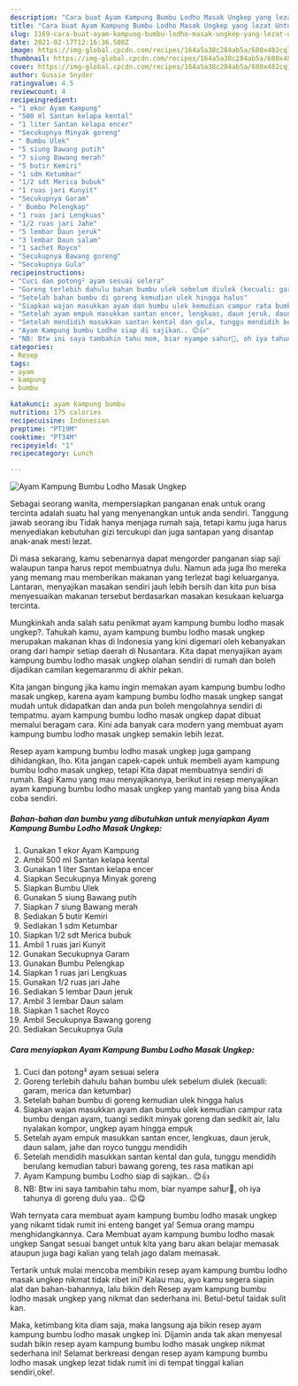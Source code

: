 ```yaml
---
description: "Cara buat Ayam Kampung Bumbu Lodho Masak Ungkep yang lezat Untuk Jualan"
title: "Cara buat Ayam Kampung Bumbu Lodho Masak Ungkep yang lezat Untuk Jualan"
slug: 1169-cara-buat-ayam-kampung-bumbu-lodho-masak-ungkep-yang-lezat-untuk-jualan
date: 2021-02-17T12:16:36.508Z
image: https://img-global.cpcdn.com/recipes/164a5a38c284ab5a/680x482cq70/ayam-kampung-bumbu-lodho-masak-ungkep-foto-resep-utama.jpg
thumbnail: https://img-global.cpcdn.com/recipes/164a5a38c284ab5a/680x482cq70/ayam-kampung-bumbu-lodho-masak-ungkep-foto-resep-utama.jpg
cover: https://img-global.cpcdn.com/recipes/164a5a38c284ab5a/680x482cq70/ayam-kampung-bumbu-lodho-masak-ungkep-foto-resep-utama.jpg
author: Gussie Snyder
ratingvalue: 4.5
reviewcount: 4
recipeingredient:
- "1 ekor Ayam Kampung"
- "500 ml Santan kelapa kental"
- "1 liter Santan kelapa encer"
- "Secukupnya Minyak goreng"
- " Bumbu Ulek"
- "5 siung Bawang putih"
- "7 siung Bawang merah"
- "5 butir Kemiri"
- "1 sdm Ketumbar"
- "1/2 sdt Merica bubuk"
- "1 ruas jari Kunyit"
- "Secukupnya Garam"
- " Bumbu Pelengkap"
- "1 ruas jari Lengkuas"
- "1/2 ruas jari Jahe"
- "5 lembar Daun jeruk"
- "3 lembar Daun salam"
- "1 sachet Royco"
- "Secukupnya Bawang goreng"
- "Secukupnya Gula"
recipeinstructions:
- "Cuci dan potong² ayam sesuai selera"
- "Goreng terlebih dahulu bahan bumbu ulek sebelum diulek (kecuali: garam, merica dan ketumbar)"
- "Setelah bahan bumbu di goreng kemudian ulek hingga halus"
- "Siapkan wajan masukkan ayam dan bumbu ulek kemudian campur rata bumbu dengan ayam, tuangi sedikit minyak goreng dan sedikit air, lalu nyalakan kompor, ungkep ayam hingga empuk"
- "Setelah ayam empuk masukkan santan encer, lengkuas, daun jeruk, daun salam, jahe dan royco tunggu mendidih"
- "Setelah mendidih masukkan santan kental dan gula, tunggu mendidih berulang kemudian taburi bawang goreng, tes rasa matikan api"
- "Ayam Kampung bumbu Lodho siap di sajikan.. 😊👍"
- "NB: Btw ini saya tambahin tahu mom, biar nyampe sahur🙊, oh iya tahunya di goreng dulu yaa.. 😉😋"
categories:
- Resep
tags:
- ayam
- kampung
- bumbu

katakunci: ayam kampung bumbu 
nutrition: 175 calories
recipecuisine: Indonesian
preptime: "PT19M"
cooktime: "PT34M"
recipeyield: "1"
recipecategory: Lunch

---
```



![Ayam Kampung Bumbu Lodho Masak Ungkep](https://img-global.cpcdn.com/recipes/164a5a38c284ab5a/680x482cq70/ayam-kampung-bumbu-lodho-masak-ungkep-foto-resep-utama.jpg)

Sebagai seorang wanita, mempersiapkan panganan enak untuk orang tercinta adalah suatu hal yang menyenangkan untuk anda sendiri. Tanggung jawab seorang ibu Tidak hanya menjaga rumah saja, tetapi kamu juga harus menyediakan kebutuhan gizi tercukupi dan juga santapan yang disantap anak-anak mesti lezat.

Di masa  sekarang, kamu sebenarnya dapat mengorder panganan siap saji walaupun tanpa harus repot membuatnya dulu. Namun ada juga lho mereka yang memang mau memberikan makanan yang terlezat bagi keluarganya. Lantaran, menyajikan masakan sendiri jauh lebih bersih dan kita pun bisa menyesuaikan makanan tersebut berdasarkan masakan kesukaan keluarga tercinta. 



Mungkinkah anda salah satu penikmat ayam kampung bumbu lodho masak ungkep?. Tahukah kamu, ayam kampung bumbu lodho masak ungkep merupakan makanan khas di Indonesia yang kini digemari oleh kebanyakan orang dari hampir setiap daerah di Nusantara. Kita dapat menyajikan ayam kampung bumbu lodho masak ungkep olahan sendiri di rumah dan boleh dijadikan camilan kegemaranmu di akhir pekan.

Kita jangan bingung jika kamu ingin memakan ayam kampung bumbu lodho masak ungkep, karena ayam kampung bumbu lodho masak ungkep sangat mudah untuk didapatkan dan anda pun boleh mengolahnya sendiri di tempatmu. ayam kampung bumbu lodho masak ungkep dapat dibuat memalui beragam cara. Kini ada banyak cara modern yang membuat ayam kampung bumbu lodho masak ungkep semakin lebih lezat.

Resep ayam kampung bumbu lodho masak ungkep juga gampang dihidangkan, lho. Kita jangan capek-capek untuk membeli ayam kampung bumbu lodho masak ungkep, tetapi Kita dapat membuatnya sendiri di rumah. Bagi Kamu yang mau menyajikannya, berikut ini resep menyajikan ayam kampung bumbu lodho masak ungkep yang mantab yang bisa Anda coba sendiri.

<!--inarticleads1-->

##### Bahan-bahan dan bumbu yang dibutuhkan untuk menyiapkan Ayam Kampung Bumbu Lodho Masak Ungkep:

1. Gunakan 1 ekor Ayam Kampung
1. Ambil 500 ml Santan kelapa kental
1. Gunakan 1 liter Santan kelapa encer
1. Siapkan Secukupnya Minyak goreng
1. Siapkan  Bumbu Ulek
1. Gunakan 5 siung Bawang putih
1. Siapkan 7 siung Bawang merah
1. Sediakan 5 butir Kemiri
1. Sediakan 1 sdm Ketumbar
1. Siapkan 1/2 sdt Merica bubuk
1. Ambil 1 ruas jari Kunyit
1. Gunakan Secukupnya Garam
1. Gunakan  Bumbu Pelengkap
1. Siapkan 1 ruas jari Lengkuas
1. Gunakan 1/2 ruas jari Jahe
1. Sediakan 5 lembar Daun jeruk
1. Ambil 3 lembar Daun salam
1. Siapkan 1 sachet Royco
1. Ambil Secukupnya Bawang goreng
1. Sediakan Secukupnya Gula




<!--inarticleads2-->

##### Cara menyiapkan Ayam Kampung Bumbu Lodho Masak Ungkep:

1. Cuci dan potong² ayam sesuai selera
1. Goreng terlebih dahulu bahan bumbu ulek sebelum diulek (kecuali: garam, merica dan ketumbar)
1. Setelah bahan bumbu di goreng kemudian ulek hingga halus
1. Siapkan wajan masukkan ayam dan bumbu ulek kemudian campur rata bumbu dengan ayam, tuangi sedikit minyak goreng dan sedikit air, lalu nyalakan kompor, ungkep ayam hingga empuk
1. Setelah ayam empuk masukkan santan encer, lengkuas, daun jeruk, daun salam, jahe dan royco tunggu mendidih
1. Setelah mendidih masukkan santan kental dan gula, tunggu mendidih berulang kemudian taburi bawang goreng, tes rasa matikan api
1. Ayam Kampung bumbu Lodho siap di sajikan.. 😊👍
1. NB: Btw ini saya tambahin tahu mom, biar nyampe sahur🙊, oh iya tahunya di goreng dulu yaa.. 😉😋




Wah ternyata cara membuat ayam kampung bumbu lodho masak ungkep yang nikamt tidak rumit ini enteng banget ya! Semua orang mampu menghidangkannya. Cara Membuat ayam kampung bumbu lodho masak ungkep Sangat sesuai banget untuk kita yang baru akan belajar memasak ataupun juga bagi kalian yang telah jago dalam memasak.

Tertarik untuk mulai mencoba membikin resep ayam kampung bumbu lodho masak ungkep nikmat tidak ribet ini? Kalau mau, ayo kamu segera siapin alat dan bahan-bahannya, lalu bikin deh Resep ayam kampung bumbu lodho masak ungkep yang nikmat dan sederhana ini. Betul-betul taidak sulit kan. 

Maka, ketimbang kita diam saja, maka langsung aja bikin resep ayam kampung bumbu lodho masak ungkep ini. Dijamin anda tak akan menyesal sudah bikin resep ayam kampung bumbu lodho masak ungkep nikmat sederhana ini! Selamat berkreasi dengan resep ayam kampung bumbu lodho masak ungkep lezat tidak rumit ini di tempat tinggal kalian sendiri,oke!.

